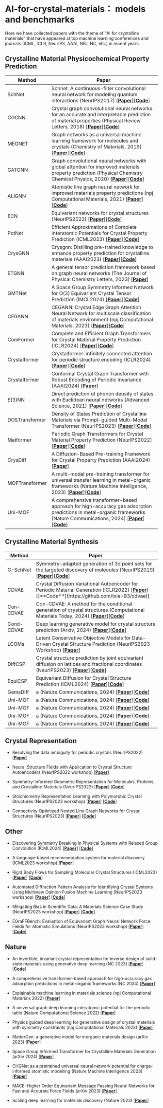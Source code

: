 # AI-for-crystal-materials： models and benchmarks
Here we have collected papers with the theme of "AI for crystalline materials" that have appeared at top machine learning conferences and journals (ICML, ICLR, NeurIPS, AAAI, NPJ, NC, etc.) in recent years.

## Crystalline Material Physicochemical Property Prediction

|Method         |           Paper            |
|----------------|-------------------------------|
|SchNet|    Schnet: A continuous-filter convolutional neural network for modeling quantum interactions (NeurIPS2017) [[**Paper**](https://proceedings.neurips.cc/paper/2017/hash/303ed4c69846ab36c2904d3ba8573050-Abstract.html)][[**Code**](https://github.com/atomistic-machine-learning/schnetpack)]       |         
|CGCNN          |    Crystal graph convolutional neural networks for an accurate and interpretable prediction of material properties (Physical Review Letters, 2018) [[**Paper**](https://journals.aps.org/prl/abstract/10.1103/PhysRevLett.120.145301)][[**Code**](https://github.com/txie-93/cgcnn)]        |     
|MEGNET          | Graph networks as a universal machine learning framework for molecules and crystals (Chemistry of Materials, 2019) [[**Paper**](https://pubs.acs.org/doi/10.1021/acs.chemmater.9b01294)][[**Code**](https://github.com/materialsvirtuallab/megnet)]     | 
|GATGNN          | Graph convolutional neural networks with global attention for improved materials property prediction (Physical Chemistry Chemical Physics, 2020) [[**Paper**](https://pubs.rsc.org/en/content/articlelanding/2020/cp/d0cp01474e/unauth)][[**Code**](https://github.com/superlouis/GATGNN)]     | 
|ALIGNN          | Atomistic line graph neural network for improved materials property predictions (npj Computational Materials, 2021) [[**Paper**](https://www.nature.com/articles/s41524-021-00650-1)][[**Code**](https://github.com/usnistgov/alignn)]     | 
|ECN          | Equivariant networks for crystal structures (NeurIPS2022) [[**Paper**](https://proceedings.neurips.cc/paper_files/paper/2022/hash/1abed6ee581b9ceb4e2ddf37822c7fcb-Abstract-Conference.html)][[**Code**](https://github.com/oumarkaba/equivariant_crystal_networks)]     | 
|PotNet          | Efficient Approximations of Complete Interatomic Potentials for Crystal Property Prediction (ICML2023) [[**Paper**](https://proceedings.mlr.press/v202/lin23m.html)][[**Code**](https://github.com/divelab/AIRS/tree/main/OpenMat/PotNet)]     | 
|CrysGNN          | Crysgnn: Distilling pre-trained knowledge to enhance property prediction for crystalline materials (AAAI2023) [[**Paper**](https://ojs.aaai.org/index.php/AAAI/article/view/25892)][[**Code**](https://github.com/kdmsit/crysgnn)]     | 
|ETGNN          | A general tensor prediction framework based on graph neural networks (The Journal of Physical Chemistry Letters, 2023) [[**Paper**](https://pubs.acs.org/doi/abs/10.1021/acs.jpclett.3c01200)]     | 
|GMTNet          |  A Space Group Symmetry Informed Network for O(3) Equivariant Crystal Tensor Prediction (IMCL2024) [[**Paper**](https://openreview.net/forum?id=BOFjRnJ9mX)][[**Code**](https://github.com/divelab/AIRS/tree/main/OpenMat/GMTNet)]     | 
|CEGANN          | CEGANN: Crystal Edge Graph Attention Neural Network for multiscale classification of materials environment (npj Computational Materials, 2023) [[**Paper**](https://www.nature.com/articles/s41524-023-00975-z)][[**Code**](https://github.com/sbanik2/CEGANN)]     | 
|ComFormer          | Complete and Efficient Graph Transformers for Crystal Material Property Prediction (ICLR2024) [[**Paper**](https://openreview.net/forum?id=BnQY9XiRAS)][[**Code**](https://github.com/divelab/AIRS/tree/main/OpenMat/ComFormer)]     | 
|Crystalformer          |Crystalformer: infinitely connected attention for periodic structure encoding (ICLR2024) [[**Paper**](https://openreview.net/pdf?id=BnQY9XiRAS)][[**Code**](https://github.com/omron-sinicx/crystalformer)]     | 
|Crystalformer          | Conformal Crystal Graph Transformer with Robust Encoding of Periodic Invariance (AAAI2024) [[**Paper**](https://ojs.aaai.org/index.php/AAAI/article/view/27781)]   | 
|E(3)NN          | Direct prediction of phonon density of states with Euclidean neural networks (Advanced Science, 2021) [[**Paper**](https://onlinelibrary.wiley.com/doi/full/10.1002/advs.202004214)][[**Code**](https://github.com/zhantaochen/phonondos_e3nn)]     | 
|DOSTransformer          | Density of States Prediction of Crystalline Materials via Prompt-guided Multi-Modal Transformer (NeurIPS2023) [[**Paper**](https://proceedings.neurips.cc/paper_files/paper/2023/hash/c23fdcb9f8e28af705a87de1375a705c-Abstract-Conference.html)][[**Code**](https://github.com/HeewoongNoh/DOSTransformer)]     | 
|Matformer          | Periodic Graph Transformers for Crystal Material Property Prediction (NeurIPS2022) [[**Paper**](https://proceedings.neurips.cc/paper_files/paper/2022/hash/6145c70a4a4bf353a31ac5496a72a72d-Abstract-Conference.html)][[**Code**](https://github.com/YKQ98/Matformer)]     | 
|CrysDiff          | A Diffusion-Based Pre-training Framework for Crystal Property Prediction (AAAI2024) [[**Paper**](https://ojs.aaai.org/index.php/AAAI/article/view/28748)]     | 
|MOFTransformer        | A multi-modal pre-training transformer for universal transfer learning in metal-organic frameworks (Nature Machine Intelligence, 2023) [[**Paper**](https://www.nature.com/articles/s42256-023-00628-2)][[**Code**](https://github.com/hspark1212/MOFTransformer)]     | 
|Uni-MOF          | A comprehensive transformer-based approach for high-accuracy gas adsorption predictions in metal-organic frameworks (Nature Communications, 2024) [[**Paper**](https://www.nature.com/articles/s41467-024-46276-x)][[**Code**](https://github.com/dptech-corp/Uni-MOF)]     | 



## Crystalline Material Synthesis

|Method         |           Paper            |
|----------------|-------------------------------|
|G-SchNet         | Symmetry-adapted generation of 3d point sets for the targeted discovery of molecules (NeurIPS2019) [[**Paper**](https://proceedings.neurips.cc/paper/2019/hash/a4d8e2a7e0d0c102339f97716d2fdfb6-Abstract.html)][[**Code**](https://github.com/atomistic-machine-learning/G-SchNet)]     | 
|CDVAE          | Crystal Diffusion Variational Autoencoder for Periodic Material Generation (ICLR2022) [[**Paper**](https://openreview.net/forum?id=03RLpj-tc_)][[**Code**](https://github.com/txie-93/cdvae)]     | 
|Con-CDVAE          | Con-CDVAE: A method for the conditional generation of crystal structures (Computational Materials Today, 2024) [[**Paper**](https://www.sciencedirect.com/science/article/pii/S2950463524000036)][[**Code**](https://github.com/cyye001/Con-CDVAE)]     | 
|Cond-CDVAE         | Deep learning generative model for crystal structure prediction (Arxiv, 2024) [[**Paper**](https://arxiv.org/abs/2403.10846)][[**Code**](https://github.com/ixsluo/cond-cdvae)]     | 
|LCOMs          | Latent Conservative Objective Models for Data-Driven Crystal Structure Prediction (NeurIPS2023 Workshop) [[**Paper**](https://openreview.net/forum?id=BTeWafMOyt)]     | 
|DiffCSP          | Crystal structure prediction by joint equivariant diffusion on lattices and fractional coordinates (NeurIPS2023) [[**Paper**](https://proceedings.neurips.cc/paper_files/paper/2023/hash/38b787fc530d0b31825827e2cc306656-Abstract-Conference.html)][[**Code**](https://github.com/jiaor17/DiffCSP)]     | 
|EquiCSP         | Equivariant Diffusion for Crystal Structure Prediction (ICML2024) [[**Paper**](https://openreview.net/forum?id=VRv8KjJNuj)][[**Code**](https://github.com/EmperorJia/EquiCSP)]     | 
|GemsDiff         | a (Nature Communications, 2024) [[**Paper**]()][[**Code**]()]     | 
|Uni-MOF          | a (Nature Communications, 2024) [[**Paper**]()][[**Code**]()]     | 
|Uni-MOF          | a (Nature Communications, 2024) [[**Paper**]()][[**Code**]()]     | 
|Uni-MOF          | a (Nature Communications, 2024) [[**Paper**]()][[**Code**]()]     | 
|Uni-MOF          | a (Nature Communications, 2024) [[**Paper**]()][[**Code**]()]     | 


## Crystal Representation
- Resolving the data ambiguity for periodic crystals (NeurIPS2022) [[**Paper**](https://proceedings.neurips.cc/paper_files/paper/2022/hash/9c256fa1965318b7fcb9ed104c265540-Abstract-Conference.html)]

- Neural Structure Fields with Application to Crystal Structure Autoencoders (NeurIPS2022 workshop) [[**Paper**](https://openreview.net/pdf?id=qLKFSAvMka4)]

- Symmetry-Informed Geometric Representation for Molecules, Proteins, and Crystalline Materials (NeurIPS2023) [[**Paper**](https://proceedings.neurips.cc/paper_files/paper/2023/hash/d07379f3acf3af51dfc8598862cadfa0-Abstract-Datasets_and_Benchmarks.html)]
            [[**Code**](https://github.com/chao1224/Geom3D)]

- Stoichiometry Representation Learning with Polymorphic Crystal Structures (NeurIPS2023 workshop) [[**Paper**](https://openreview.net/pdf?id=DBiWSzlaGz)]
            [[**Code**](https://github.com/Namkyeong/PolySRL_AI4Science)]

- Connectivity Optimized Nested Line Graph Networks for Crystal Structures (NeurIPS2023) [[**Paper**](https://openreview.net/pdf?id=l3K28QS6R6)]
            [[**Code**](https://github.com/matbench-submission-coGN/CrystalGNNs)]

## Other

- Discovering Symmetry Breaking in Physical Systems with Relaxed Group Convolution (ICML2024) [[**Paper**](https://openreview.net/forum?id=59oXyDTLJv)]
    [[**Code**](https://github.com/atomicarchitects/Symmetry-Breaking-Discovery)]

- A language-based recommendation system for material discovery (ICML2023 workshop) [[**Paper**](https://openreview.net/pdf?id=eR6HlKQDvt)]
     
- Rigid Body Flows for Sampling Molecular Crystal Structures (ICML2023) [[**Paper**](https://proceedings.mlr.press/v202/kohler23a.html)]
            [[**Code**](https://github.com/noegroup/rigid-flows)]

- Automated Diffraction Pattern Analysis for Identifying Crystal Systems Using Multiview Opinion Fusion Machine Learning (NeurIPS2023 workshop) [[**Paper**](https://openreview.net/pdf?id=L6AJmCkfNe)]
            [[**Code**](https://github.com/YKQ98/Matformer)]




- Mitigating Bias in Scientific Data: A Materials Science Case Study (NeurIPS2023 workshop) [[**Paper**](https://openreview.net/pdf?id=PfpbWuC0Yk)]
            [[**Code**](https://github.com/Henrium/ET-AL)]
  



- EGraFFBench: Evaluation of Equivariant Graph Neural Network Force Fields for Atomistic Simulations (NeurIPS2023 workshop) [[**Paper**](https://openreview.net/pdf?id=SeXGn7MeUr)]
                        [[**Code**](https://github.com/M3RG-IITD/MDBENCHGNN)]


## Nature

- An invertible, invariant crystal representation for inverse design of solid-state materials using generative deep learning (NC 2023) [[**Paper**](https://www.nature.com/articles/s41467-023-42870-7)]
            [[**Code**](https://github.com/xiaohang007/SLICES)]

- A comprehensive transformer-based approach for high-accuracy gas adsorption predictions in metal-organic frameworks (NC 2024) [[**Paper**](https://www.nature.com/articles/s41467-024-46276-x)]

- Explainable machine learning in materials science (npj Computational Materials 2022) [[**Paper**](https://www.nature.com/articles/s41524-022-00884-7)]
 
- A universal graph deep learning interatomic potential for the periodic table (Nature Computational Science 2022) [[**Paper**](https://www.nature.com/articles/s43588-022-00349-3)]
 
- Physics guided deep learning for generative design of crystal materials with symmetry constraints (npj Computational Materials 2023) [[**Paper**](https://doi.org/10.1038/s41524-023-00987-9)]
 

- MatterGen: a generative model for inorganic materials design (arXiv 2023) [[**Paper**](https://arxiv.org/abs/2312.03687)]
 
- Space Group Informed Transformer for Crystalline Materials Generation (arXiv 2024) [[**Paper**](https://arxiv.org/abs/2403.15734)]

- CHGNet as a pretrained universal neural network potential for charge-informed atomistic modelling (Nature Machine Intelligence 2023) [[**Paper**](https://www.nature.com/articles/s42256-023-00716-3)]

- MACE: Higher Order Equivariant Message Passing Neural Networks for Fast and Accurate Force Fields (arXiv 2023) [[**Paper**](https://arxiv.org/abs/2206.07697)]

- Scaling deep learning for materials discovery (Nature 2023) [[**Paper**](https://www.nature.com/articles/s41586-023-06735-9)]

  
